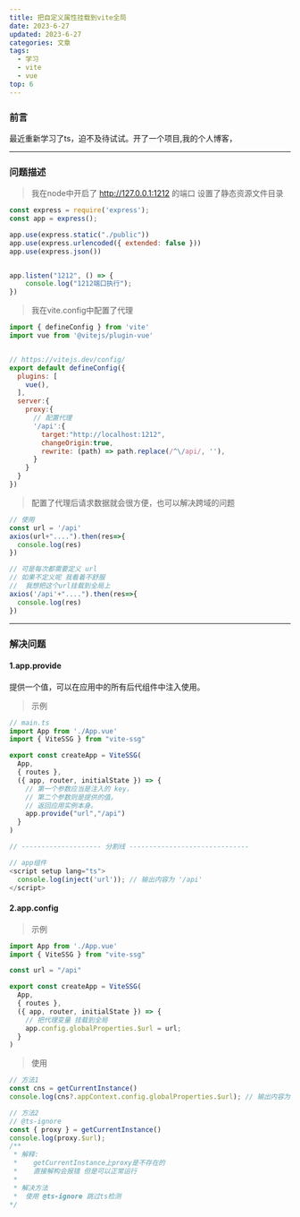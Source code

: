 ```yaml
---
title: 把自定义属性挂载到vite全局
date: 2023-6-27
updated: 2023-6-27
categories: 文章
tags:
  - 学习
  - vite
  - vue
top: 6
---
```


### 前言

最近重新学习了ts，迫不及待试试。开了一个项目,我的个人博客，

---

### 问题描述
> 我在node中开启了 http://127.0.0.1:1212 的端口 设置了静态资源文件目录
```js
const express = require('express');
const app = express();

app.use(express.static("./public"))
app.use(express.urlencoded({ extended: false }))
app.use(express.json())


app.listen("1212", () => {
    console.log("1212端口执行");
})
```

> 我在vite.config中配置了代理
```js
import { defineConfig } from 'vite'
import vue from '@vitejs/plugin-vue'


// https://vitejs.dev/config/
export default defineConfig({
  plugins: [
    vue(),
  ],
  server:{
    proxy:{
      // 配置代理
      '/api':{
        target:"http://localhost:1212",
        changeOrigin:true,
        rewrite: (path) => path.replace(/^\/api/, ''),
      }
    }
  }
})
```

> 配置了代理后请求数据就会很方便，也可以解决跨域的问题
```js
// 使用
const url = '/api'
axios(url+"....").then(res=>{
  console.log(res)
})

// 可是每次都需要定义 url
// 如果不定义呢 我看着不舒服
//  我想把这个url挂载到全局上
axios('/api'+"....").then(res=>{
  console.log(res)
})
```
---

### 解决问题

#### 1.app.provide 

提供一个值，可以在应用中的所有后代组件中注入使用。
> 示例
```js
// main.ts
import App from './App.vue'
import { ViteSSG } from "vite-ssg"

export const createApp = ViteSSG(
  App,
  { routes },
  ({ app, router, initialState }) => {
    // 第一个参数应当是注入的 key，
    // 第二个参数则是提供的值。
    // 返回应用实例本身。
    app.provide("url","/api")
  }
)

// -------------------- 分割线 ------------------------------

// app组件
<script setup lang="ts">
  console.log(inject('url')); // 输出内容为 '/api'
</script>
```

#### 2.app.config
> 示例
```js
import App from './App.vue'
import { ViteSSG } from "vite-ssg"

const url = "/api"

export const createApp = ViteSSG(
  App,
  { routes },
  ({ app, router, initialState }) => {
    // 把代理变量 挂载到全局
    app.config.globalProperties.$url = url;
  }
)
```
> 使用
```js
// 方法1
const cns = getCurrentInstance()
console.log(cns?.appContext.config.globalProperties.$url); // 输出内容为 "/api"

// 方法2
// @ts-ignore
const { proxy } = getCurrentInstance()
console.log(proxy.$url);
/**
 * 解释:
 *    getCurrentInstance上proxy是不存在的
 *    直接解构会报错 但是可以正常运行
 * 
 * 解决方法
 *  使用 @ts-ignore 跳过ts检测
*/
```
